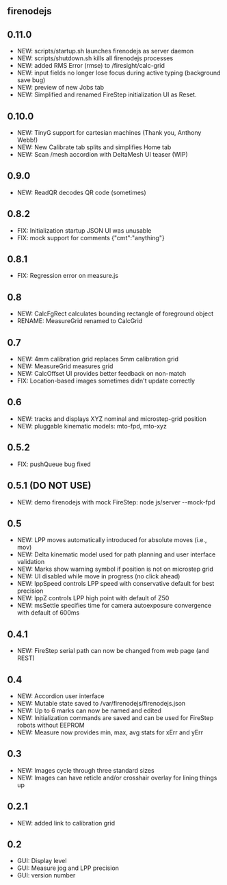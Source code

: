 firenodejs
----------

0.11.0
------
* NEW: scripts/startup.sh launches firenodejs as server daemon
* NEW: scripts/shutdown.sh kills all firenodejs processes
* NEW: added RMS Error (rmse) to /firesight/calc-grid
* NEW: input fields no longer lose focus during active typing (background save bug)
* NEW: preview of new Jobs tab
* NEW: Simplified and renamed FireStep initialization UI as Reset. 

0.10.0
------
* NEW: TinyG support for cartesian machines (Thank you, Anthony Webb!)
* NEW: New Calibrate tab splits and simplifies Home tab
* NEW: Scan /mesh accordion with DeltaMesh UI teaser (WIP)

0.9.0
-----
* NEW: ReadQR decodes QR code (sometimes)

0.8.2
-----
* FIX: Initialization startup JSON UI was unusable
* FIX: mock support for comments {"cmt":"anything"}

0.8.1
-----
* FIX: Regression error on measure.js

0.8
---
* NEW: CalcFgRect calculates bounding rectangle of foreground object
* RENAME: MeasureGrid renamed to CalcGrid

0.7
---
* NEW: 4mm calibration grid replaces 5mm calibration grid
* NEW: MeasureGrid measures grid
* NEW: CalcOffset UI provides better feedback on non-match
* FIX: Location-based images sometimes didn't update correctly

0.6
---
* NEW: tracks and displays XYZ nominal and microstep-grid position 
* NEW: pluggable kinematic models: mto-fpd, mto-xyz

0.5.2
---
* FIX: pushQueue bug fixed

0.5.1 (DO NOT USE)
---
* NEW: demo firenodejs with mock FireStep: node js/server --mock-fpd

0.5
---
* NEW: LPP moves automatically introduced for absolute moves (i.e., mov)
* NEW: Delta kinematic model used for path planning and user interface validation
* NEW: Marks show warning symbol if position is not on microstep grid
* NEW: UI disabled while move in progress (no click ahead)
* NEW: lppSpeed controls LPP speed with conservative default for best precision
* NEW: lppZ controls LPP high point with default of Z50
* NEW: msSettle specifies time for camera autoexposure convergence with default of 600ms

0.4.1
---
* NEW: FireStep serial path can now be changed from web page (and REST)

0.4
---
* NEW: Accordion user interface
* NEW: Mutable state saved to /var/firenodejs/firenodejs.json
* NEW: Up to 6 marks can now be named and edited
* NEW: Initialization commands are saved and can be used for FireStep robots without EEPROM
* NEW: Measure now provides min, max, avg stats for xErr and yErr

0.3
---
* NEW: Images cycle through three standard sizes
* NEW: Images can have reticle and/or crosshair overlay for lining things up

0.2.1
---
* NEW: added link to calibration grid

0.2
---
* GUI: Display level
* GUI: Measure jog and LPP precision
* GUI: version number
